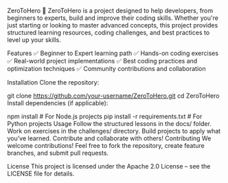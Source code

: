 ZeroToHero 🚀
ZeroToHero is a project designed to help developers, from beginners to experts, build and improve their coding skills. Whether you're just starting or looking to master advanced concepts, this project provides structured learning resources, coding challenges, and best practices to level up your skills.

Features
✅ Beginner to Expert learning path
✅ Hands-on coding exercises
✅ Real-world project implementations
✅ Best coding practices and optimization techniques
✅ Community contributions and collaboration

Installation
Clone the repository:

git clone https://github.com/your-username/ZeroToHero.git
cd ZeroToHero
Install dependencies (if applicable):

npm install   # For Node.js projects
pip install -r requirements.txt  # For Python projects
Usage
Follow the structured lessons in the docs/ folder.
Work on exercises in the challenges/ directory.
Build projects to apply what you’ve learned.
Contribute and collaborate with others!
Contributing
We welcome contributions! Feel free to fork the repository, create feature branches, and submit pull requests.

License
This project is licensed under the Apache 2.0 License – see the LICENSE file for details.
